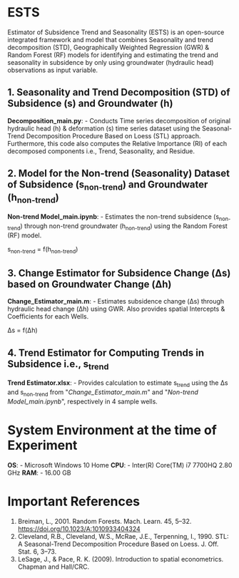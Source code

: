 # ESTS
Estimator of Subsidence Trend and Seasonality (ESTS) is an open-source integrated framework and model that combines Seasonality and trend decomposition (STD),  Geographically Weighted Regression (GWR) & Random Forest (RF) models for identifying and estimating the trend and seasonality in subsidence by only using groundwater (hydraulic head) observations as input variable.

## 1. Seasonality and Trend Decomposition (STD) of Subsidence (s) and Groundwater (h)
**Decomposition_main.py**: - Conducts Time series decomposition of original hydraulic head (h) & deformation (s) time series dataset using the Seasonal-Trend Decomposition Procedure Based on Loess (STL) approach. Furthermore, this code also computes the Relative Importance (RI) of each decomposed components i.e., Trend, Seasonality, and Residue.

## 2. Model for the Non-trend (Seasonality) Dataset of Subsidence (s<sub>non-trend</sub>) and Groundwater (h<sub>non-trend</sub>)
**Non-trend Model_main.ipynb**: -  Estimates the non-trend subsidence (s<sub>non-trend</sub>) through non-trend groundwater (h<sub>non-trend</sub>) using the Random Forest (RF) model.

s<sub>non-trend</sub> = f(h<sub>non-trend</sub>)

## 3. Change Estimator for Subsidence Change (&Delta;s) based on Groundwater Change (&Delta;h)
**Change_Estimator_main.m**: - Estimates subsidence change (&Delta;s) through hydraulic head change (&Delta;h) using GWR. Also provides spatial Intercepts & Coefficients for each Wells.

&Delta;s = f(&Delta;h)

## 4. Trend Estimator for Computing Trends in Subsidence i.e., s<sub>trend</sub>
**Trend Estimator.xlsx**: - Provides calculation to estimate s<sub>trend</sub> using the &Delta;s and s<sub>non-trend</sub> from "*Change_Estimator_main.m*" and  "*Non-trend Model_main.ipynb*", respectively in 4 sample wells.

# System Environment at the time of Experiment
**OS**: - Microsoft Windows 10 Home
**CPU**: - Inter(R) Core(TM) i7 7700HQ 2.80 GHz
**RAM**: - 16.00 GB

# Important References
1. Breiman, L., 2001. Random Forests. Mach. Learn. 45, 5–32. https://doi.org/10.1023/A:1010933404324
2. Cleveland, R.B., Cleveland, W.S., McRae, J.E., Terpenning, I., 1990. STL: A Seasonal-Trend Decomposition Procedure Based on Loess. J. Off. Stat. 6, 3–73.
3. LeSage, J., & Pace, R. K. (2009). Introduction to spatial econometrics. Chapman and Hall/CRC.
